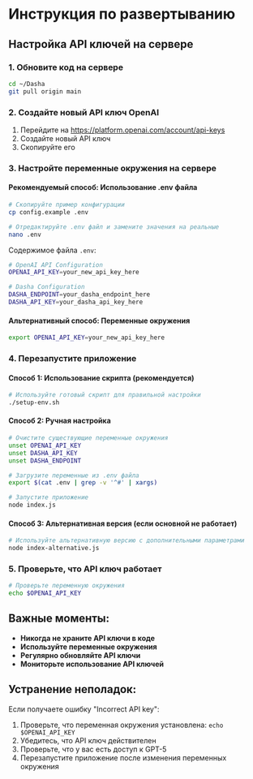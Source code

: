 # Инструкция по развертыванию

## Настройка API ключей на сервере

### 1. Обновите код на сервере
```bash
cd ~/Dasha
git pull origin main
```

### 2. Создайте новый API ключ OpenAI
1. Перейдите на https://platform.openai.com/account/api-keys
2. Создайте новый API ключ
3. Скопируйте его

### 3. Настройте переменные окружения на сервере

#### Рекомендуемый способ: Использование .env файла
```bash
# Скопируйте пример конфигурации
cp config.example .env

# Отредактируйте .env файл и замените значения на реальные
nano .env
```

Содержимое файла `.env`:
```bash
# OpenAI API Configuration
OPENAI_API_KEY=your_new_api_key_here

# Dasha Configuration
DASHA_ENDPOINT=your_dasha_endpoint_here
DASHA_API_KEY=your_dasha_api_key_here
```

#### Альтернативный способ: Переменные окружения
```bash
export OPENAI_API_KEY=your_new_api_key_here
```

### 4. Перезапустите приложение

#### Способ 1: Использование скрипта (рекомендуется)
```bash
# Используйте готовый скрипт для правильной настройки
./setup-env.sh
```

#### Способ 2: Ручная настройка
```bash
# Очистите существующие переменные окружения
unset OPENAI_API_KEY
unset DASHA_API_KEY
unset DASHA_ENDPOINT

# Загрузите переменные из .env файла
export $(cat .env | grep -v '^#' | xargs)

# Запустите приложение
node index.js
```

#### Способ 3: Альтернативная версия (если основной не работает)
```bash
# Используйте альтернативную версию с дополнительными параметрами
node index-alternative.js
```

### 5. Проверьте, что API ключ работает
```bash
# Проверьте переменную окружения
echo $OPENAI_API_KEY
```

## Важные моменты:

- **Никогда не храните API ключи в коде**
- **Используйте переменные окружения**
- **Регулярно обновляйте API ключи**
- **Мониторьте использование API ключей**

## Устранение неполадок:

Если получаете ошибку "Incorrect API key":
1. Проверьте, что переменная окружения установлена: `echo $OPENAI_API_KEY`
2. Убедитесь, что API ключ действителен
3. Проверьте, что у вас есть доступ к GPT-5
4. Перезапустите приложение после изменения переменных окружения
